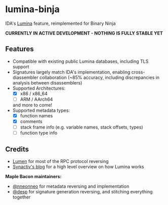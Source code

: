 # lumina-binja
IDA's [Lumina](https://hex-rays.com/products/ida/lumina/) feature, reimplemented for Binary Ninja

**CURRENTLY IN ACTIVE DEVELOPMENT - NOTHING IS FULLY STABLE YET**

## Features
 - Compatible with existing public Lumina databases, including TLS support
 - Signatures largely match IDA's implementation, enabling cross-diassembler collaboration (~85% accuracy, including discrepancies in analysis between disassemblers)
 - Supported Architectures:
   - [x] x86 / x86_64
   - [ ] ARM / AArch64
   
   and more to come!
 - Supported metadata types:
   - [x] function names
   - [x] comments
   - [ ] stack frame info (e.g. variable names, stack offsets, types)
   - [ ] function type info

## Credits
 - [Lumen](https://github.com/naim94a/lumen) for most of the RPC protocol reversing
 - [Synactiv's blog](https://www.synacktiv.com/en/publications/investigating-ida-lumina-feature.html) for a high level overview on how Lumina works

**Maple Bacon maintainers:**
 - [@nneonneo](https://github.com/nneonneo) for metadata reversing and implementation
 - [@desp](https://github.com/despawningbone) for signature generation reversing, and stitching everything together